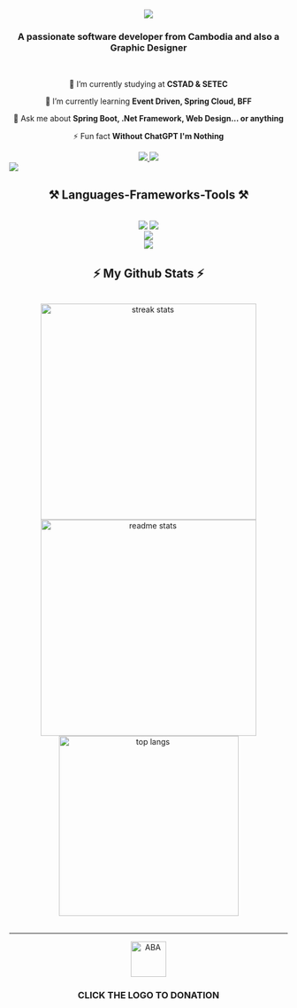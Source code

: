 <h1 align="center">
    <img src="https://readme-typing-svg.herokuapp.com/?font=Righteous&size=35&center=true&vCenter=true&width=500&height=70&duration=4000&lines=👋🏻+Welcome+To+My+Profile+👋🏻;+I'm+Thoeng+Mengseu!;"/>
</h1>

<h3 align="center">A passionate software developer from Cambodia and also a Graphic Designer </h3>

<br/>

<div align="center">
 
 🔭 I’m currently studying at **CSTAD & SETEC**
 
 🌱 I’m currently learning **Event Driven, Spring Cloud, BFF**

💬 Ask me about **Spring Boot, .Net Framework, Web Design... or anything**

⚡ Fun fact **Without ChatGPT I'm Nothing** 
 </div>
 
<div align="center"> 
  <a href="mailto:mengseu2004@gmail.com">
    <img src="https://img.shields.io/badge/Gmail-333333?style=for-the-badge&logo=gmail&logoColor=red" />
  </a>
  <a href="https://mengseu-thoeng.vercel.app" target="_blank">
     <img src="https://img.shields.io/badge/Portfolio-FF5722?style=for-the-badge&logo=todoist&logoColor=white" target="_blank" /> <!-- sqlite, safari, google-chrome are other good icon options -->
  </a>
</div>

 <img src="https://user-images.githubusercontent.com/73097560/115834477-dbab4500-a447-11eb-908a-139a6edaec5c.gif"/>
 
<h2 align="center">⚒️ Languages-Frameworks-Tools ⚒️</h2>
<br/>
<div align="center">
    <img src="https://skillicons.dev/icons?i=react,bootstrap,mui,html,css,vscode,github,figma,tailwind,git,discord,ai,docker,dotnet" />
    <img src="https://skillicons.dev/icons?i=nodejs,javascript,typescript,cpp,cs,java,nextjs,mysql,idea,ps,pr,postman,ae" /><br>
    <img src="https://skillicons.dev/icons?i=gradle,linux,postgres,ubuntu,visualstudio,windows,wordpress,vite,gmail,php,spring,gcp" /><br>
 <img src="https://skillicons.dev/icons?i=autocad,gitlab,nginx,vercel,sketchup,stackoverflow,aws,vim,mongodb,nginx,kafka" />
</div>



<h2 align="center">⚡ My Github Stats ⚡</h2>
<br>
<div align=center>
  <img width=390 src="https://github-readme-streak-stats-salesp07.vercel.app/?user=MengseuThoeng&count_private=true&theme=react&border_radius=10" alt="streak stats"/>
  <img width=390 src="https://github-readme-stats-salesp07.vercel.app/api?username=MengseuThoeng&count_private=true&show_icons=true&theme=react&rank_icon=github&border_radius=10" alt="readme stats" />
  <br/>
  <img width=325 align="center" src="https://github-readme-stats-salesp07.vercel.app/api/top-langs/?username=MengseuThoeng&hide=HTML&langs_count=8&layout=compact&theme=react&border_radius=10&size_weight=0.5&count_weight=0.5&exclude_repo=github-readme-stats" alt="top langs" />
    
</div>
<br/>
<hr/>
<div align="center">
<a href='https://pay.ababank.com/fa1GEbRAx9KmdPG18' target='_blank'><img height='64' style='border:0px;height:64px;' src='https://cdn6.aptoide.com/imgs/2/a/6/2a6b391e2053870eac06539bd99d51a6_icon.png' border='0' alt='ABA' /></a>
    <h3>CLICK THE LOGO TO DONATION</h3>
</div>
<br/>
